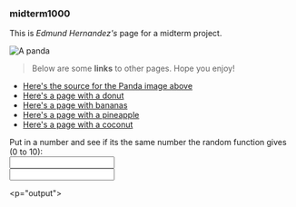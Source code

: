 ### midterm1000

This is _Edmund Hernandez's_ page for a midterm project.

![A panda](https://cdn.britannica.com/80/150980-050-84B9202C/Giant-panda-cub-branch.jpg)

> Below are some **links** to other pages.
> Hope you enjoy!
- [Here's the source for the Panda image above](https://www.britannica.com/animal/giant-panda)
- [Here's a page with a donut](secondPage.md)
- [Here's a page with bananas](thirdPage.md)
- [Here's a page with a pineapple](fourthPage.md)
- [Here's a page with a coconut](fifthPage.md)

<!DOCTYPE html>
<html>

<head>
  <script>
  function randomNumCompare() {
    var machineNum = Math.floor(Math.random() * 11)
    var textBoxSum = document.getElementById("textBox")

  if (textBoxSum == machineNum) {
    document.getElementById("output").innerHTML = "The numbers match!"
  } else if (textBoxSum != machineNum) {
    document.getElementById("output").innerHTML = "The numbers did not match!"
  }}
  </script>
</head>
  
<body>

<form action="randomNumCompare()">
  <label for= "textBox">Put in a number and see if its the same number the random function gives (0 to 10):</label></br>
  <input type="text" id="textBox" name="textBox" value=""></input></br>
  <input type="submit value="Submit">
</form>

<p="output"></p>

</body>
</html>
